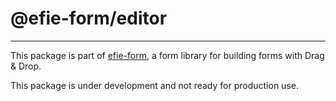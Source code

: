 # @efie-form/editor

---

This package is part of [efie-form](https://npmjs.com/package/efie-form), a form library for building forms with Drag &
Drop.

This package is under development and not ready for production use.
